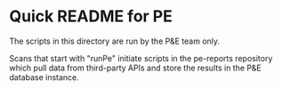# Quick README for PE

The scripts in this directory are run by the P&E team only.

Scans that start with "runPe" initiate scripts in the pe-reports repository
which pull data from third-party APIs and store the results in the P&E database instance.
